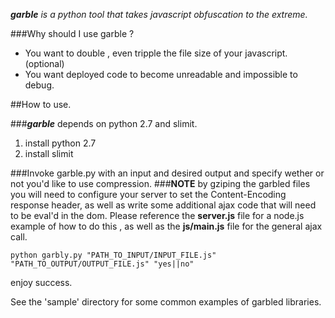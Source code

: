 _**garble** is a python tool that takes javascript obfuscation to the extreme._

###Why should I use garble ?
- You want to double , even tripple the file size of your javascript.(optional)
- You want deployed code to become unreadable and impossible to debug.

##How to use.

###_**garble**_ depends on python 2.7 and slimit.

1. install python 2.7
2. install slimit

###Invoke garble.py with an input and desired output and specify wether or not you'd like to use compression.
###**NOTE** by gziping the garbled files you will need to configure your server to set the Content-Encoding response header, as well as write some additional ajax code that will need to be eval'd in the dom. Please reference the **server.js** file for a node.js example of how to do this , as well as the **js/main.js** file for the general ajax call.
```
python garbly.py "PATH_TO_INPUT/INPUT_FILE.js" "PATH_TO_OUTPUT/OUTPUT_FILE.js" "yes||no" 
```

enjoy success.

See the 'sample' directory for some common examples of garbled libraries.